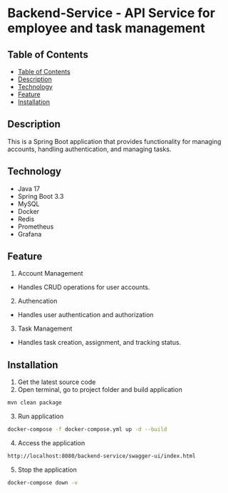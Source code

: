 # Backend-Service - API Service for employee and task management

## Table of Contents
- [Table of Contents](#table-of-contents)
- [Description](#description)
- [Technology](#technology)
- [Feature](#feature)
- [Installation](#installation)

## Description
This is a Spring Boot application that provides functionality for managing accounts, handling authentication, and managing tasks.

## Technology
- Java 17
- Spring Boot 3.3
- MySQL
- Docker
- Redis
- Prometheus
- Grafana

## Feature
1. Account Management
- Handles CRUD operations for user accounts.
2. Authencation
- Handles user authentication and authorization
3. Task Management
- Handles task creation, assignment, and tracking status.

## Installation
1. Get the latest source code
2. Open terminal, go to project folder and build application
```bash
mvn clean package
```
3. Run application
```bash
docker-compose -f docker-compose.yml up -d --build
```
4. Access the application
```bash
http://localhost:8080/backend-service/swagger-ui/index.html
```
5. Stop the application
```bash
docker-compose down -v
```
